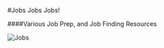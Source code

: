 #Jobs Jobs Jobs! 

####Various Job Prep, and Job Finding Resources

![Jobs](http://ecx.images-amazon.com/images/I/81X3wlotopL._SL1500_.jpg)  